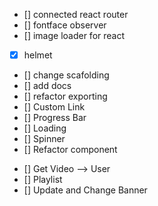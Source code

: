 <!-- FEATURES -->

- [] connected react router
- [] fontface observer
- [] image loader for react
- [x] helmet
- [] change scafolding
- [] add docs
- [] refactor exporting
- [] Custom Link
- [] Progress Bar
- [] Loading
- [] Spinner
- [] Refactor component

<!-- BUGS -->
- [] Get Video --> User 
- [] Playlist
- [] Update and Change Banner